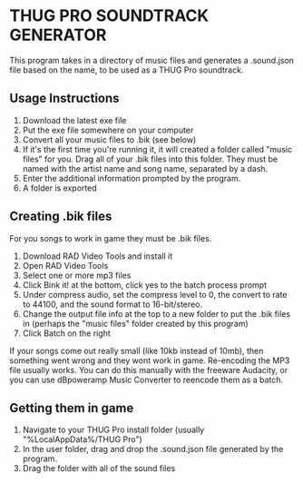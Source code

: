 # THUG PRO SOUNDTRACK GENERATOR

This program takes in a directory of music files and generates a .sound.json file based on the name, to be used as a THUG Pro soundtrack.

## Usage Instructions

1. Download the latest exe file
2. Put the exe file somewhere on your computer
3. Convert all your music files to .bik (see below)
4. If it's the first time you're running it, it will created a folder called "music files" for you. Drag all of your .bik files into this folder. They must be named with the artist name and song name, separated by a dash.
5. Enter the additional information prompted by the program.
6. A folder is exported 

## Creating .bik files

For you songs to work in game they must be .bik files. 

1. Download RAD Video Tools and install it
2. Open RAD Video Tools
3. Select one or more mp3 files
4. Click Bink it! at the bottom, click yes to the batch process prompt
5. Under compress audio, set the compress level to 0, the convert to rate to 44100, and the sound format to 16-bit/stereo.
6. Change the output file info at the top to a new folder to put the .bik files in (perhaps the "music files" folder created by this program)
7. Click Batch on the right

If your songs come out really small (like 10kb instead of 10mb), then something went wrong and they wont work in game. Re-encoding the MP3 file usually works. You can do this manually with the freeware Audacity, or you can use dBpoweramp Music Converter to reencode them as a batch.

## Getting them in game

1. Navigate to your THUG Pro install folder (usually "%LocalAppData%/THUG Pro")
2. In the user folder, drag and drop the .sound.json file generated by the program.
3. Drag the folder with all of the sound files 

